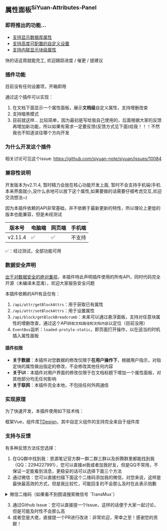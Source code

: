 ## 属性面板<sup>SiYuan-Attributes-Panel</sup>

### 即将推出的功能...

- [支持显示数据库属性](https://github.com/InEase/SiYuan-Attributes-Panel/issues/4)
- [支持高度可配置的自定义设置](https://github.com/InEase/SiYuan-Attributes-Panel/issues/5)
- [支持内联显示块级属性](https://github.com/InEase/SiYuan-Attributes-Panel/issues/7)

快的话这周就能完工, 欢迎跟踪进度 / 催更 / 提建议

### 插件功能

目前没有任何设置项，开箱即用

通过这个插件可以实现：

1. 在文档下面显示一个属性面板，展示**文档级**自定义属性，支持增删改查
2. 支持暗黑模式
3. 目前就这样... 比较简单，因为最初是写给我自己使用的，后面根据大家的反馈再增加新功能，所以如果有需求一定要反馈(反馈方式见下面)给我！！！不然我也不知道该往哪个方向开发

### 为什么开发这个插件

相关讨论可见这个issue: https://github.com/siyuan-note/siyuan/issues/10084

### 兼容性说明

开发版本为v2.11.4, 暂时精力会放在核心功能开发上面, 暂时不会支持手机端(手机本来界面就小,没什么余地可以放下这个属性,如果要做的话需要仔细考虑交互,欢迎交流想法~)

因为本插件依赖的API非常基础，并不依赖于最新更新的特性，所以理论上更低的版本也能兼容，但是未经测试

| 版本号  | 电脑端 | 网页端 | 手机端 |
| --------- | -------- | -------- | -------- |
| v2.11.4 | ✅     | ✅     | 不支持 |

✅：经过测试，全部功能可用

### 数据安全声明

[出于对数据安全的绝对重视](https://ld246.com/article/1702808653385)，本插件特此声明插件使用的所有API，同时代码完全开源（未编译未混淆），欢迎大家报告安全问题

本插件依赖的API有且仅有：

1. `/api/attr/getBlockAttrs`：用于获取已有属性
2. `/api/attr/setBlockAttrs`：用于设置属性
3. `/api/block/getBlockBreadcrumb`：未来可以通过悬浮面板，支持对任意块属性的增删改查，通过这个API`获取文档路径和文档内容`以定位（目前没用）
4. `EventBus`监听：`loaded-protyle-static`，即页面打开操作，以在适当的时机插入属性面板

#### 插件权限

* **关于数据**：本插件对您数据的修改仅限于**在用户操作下**，根据用户指示，对指定块的属性做出指定的修改，不会修改其他任何内容
* **关于UI**：本插件对用户界面的修改仅限于在文档标题下增加一个属性面板，对其他部分均无任何影响
* **关于联网**：本插件完全本地，不包括任何外网通信

### 实现原理

为了快速开发，本插件使用如下技术栈：

框架Vue，组件库[TDesign](https://tdesign.tencent.com/)，其中自定义组件的支持完全来自于组件库

### 支持与反馈

有多种反馈方法任您选择：

1. 在QQ群中找到我：思源笔记官方群一群二群三群以及折腾群里都能找到我（QQ：2294227991），您可以直接at我或者加我好友，但是QQ不常用，不保证一定能看到消息，更稳妥的话可以选择下面三个方法
2. 通过微信：您可以直接扫描下面这个二维码添加我的微信，对您来说，这样是最快最高效的方式，但是我比较忙，可能回复的不会那么及时在此表示抱歉

<details>

<summary>微信二维码（如果看不到图请搜索微信号 `TransMux`）</summary>

![]([./asset/Wechat.jpg](https://assets.b3logfile.com/siyuan/1613565605390/assets/image-20231229141811-73f5v1k.png))

</details>

3. 通过Github Issue：您可以直接提一个Issue，这样的话便于大家一起讨论，但是可能及时性不会那么高
4. 或者您是大佬，直接提一个PR进行改进：非常欢迎，荣幸之至！感谢您的贡献！
